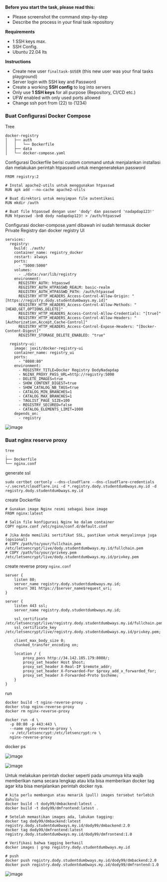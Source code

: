 **Before you start the task, please read this:**
- Please screenshot the command step-by-step
- Describe the process in your final task repository

**Requirements**
- 1 SSH keys max.
- SSH Config.
- Ubuntu 22.04 lts

**Instructions**
- Create new user `finaltask-$USER` (this new user was your final tasks playground)
- Server login with SSH key and Password
- Create a working **SSH config** to log into servers
- Only use **1 SSH keys** for all purpose (Repository, CI/CD etc.)
- UFW enabled with only used ports allowed
- Change ssh port from (22) to (1234)


### Buat Configurasi Docker Compose
Tree
```
docker-registry
│   ├── auth
│   │   └── Dockerfile
│   ├── data
│   └── docker-compose.yaml
```
Configurasi Dockerfile berisi custom command untuk menjalankan installasi dan melakukan perintah htpasswd untuk mengeneratekan password
```
FROM registry:2

# Instal apache2-utils untuk menggunakan htpasswd
RUN apk add --no-cache apache2-utils

# Buat direktori untuk menyimpan file autentikasi
RUN mkdir /auth

# Buat file htpasswd dengan user 'dody' dan password 'nadapdap123!'
RUN htpasswd -bnB dody nadapdap123! > /auth/htpasswd
```

Configurasi docker-compose.yaml dibawah ini sudah termasuk docker Private Registry dan docker registry UI
```
services:
  registry:
    build: ./auth/
    container_name: registry_docker
    restart: always
    ports:
      - "5000:5000"
    volumes:
      - ./data:/var/lib/registry
    environment:
      REGISTRY_AUTH: htpasswd
      REGISTRY_AUTH_HTPASSWD_REALM: basic-realm
      REGISTRY_AUTH_HTPASSWD_PATH: /auth/htpasswd
      REGISTRY_HTTP_HEADERS_Access-Control-Allow-Origin: "[https://registry.dody.studentdumbways.my.id]"
      REGISTRY_HTTP_HEADERS_Access-Control-Allow-Methods: "[HEAD,GET,OPTIONS,DELETE]"
      REGISTRY_HTTP_HEADERS_Access-Control-Allow-Credentials: "[true]"
      REGISTRY_HTTP_HEADERS_Access-Control-Allow-Headers: "[Authorization,Accept,Cache-Control]"
      REGISTRY_HTTP_HEADERS_Access-Control-Expose-Headers: "[Docker-Content-Digest]"
      REGISTRY_STORAGE_DELETE_ENABLED: "true"

  registry-ui:
    image: joxit/docker-registry-ui
    container_name: registry_ui
    ports:
      - "8080:80"
    environment:
      - REGISTRY_TITLE=Docker Registry DodyNadapdap
      - NGINX_PROXY_PASS_URL=http://registry:5000
      - DELETE_IMAGES=true
      - SHOW_CONTENT_DIGEST=true
      - SHOW_CATALOG_NB_TAGS=true
      - CATALOG_MIN_BRANCHES=1
      - CATALOG_MAX_BRANCHES=1
      - TAGLIST_PAGE_SIZE=100
      - REGISTRY_SECURED=false
      - CATALOG_ELEMENTS_LIMIT=1000
    depends_on:
      - registry
```
![image](https://github.com/user-attachments/assets/74b5f2ec-5c6b-4e20-b086-f16f14538540)

### Buat nginx reserve proxy
```
tree
.
├── Dockerfile
└── nginx.conf
```
generate ssl
```
sudo certbot certonly --dns-cloudflare --dns-cloudflare-credentials ~/.secret/cloudflare.ini -d *.registry.dody.studentdumbways.my.id -d registry.dody.studentdumbways.my.id
```

create Dockerfile
```
# Gunakan image Nginx resmi sebagai base image
FROM nginx:latest

# Salin file konfigurasi Nginx ke dalam container
COPY nginx.conf /etc/nginx/conf.d/default.conf

# Jika Anda memiliki sertifikat SSL, pastikan untuk menyalinnya juga (opsional)
# COPY /path/to/your/fullchain.pem /etc/letsencrypt/live/dody.studentdumbways.my.id/fullchain.pem
# COPY /path/to/your/privkey.pem /etc/letsencrypt/live/dody.studentdumbways.my.id/privkey.pem
```
create reverse proxy ```nginx.conf```
```
server {
    listen 80;
    server_name registry.dody.studentdumbways.my.id;
    return 301 https://$server_name$request_uri;
}

server {
    listen 443 ssl;
    server_name registry.dody.studentdumbways.my.id;
    
    ssl_certificate /etc/letsencrypt/live/registry.dody.studentdumbways.my.id/fullchain.pem;
    ssl_certificate_key /etc/letsencrypt/live/registry.dody.studentdumbways.my.id/privkey.pem;
    
    client_max_body_size 0;
    chunked_transfer_encoding on;
    
    location / {
        proxy_pass http://34.142.185.179:8080/;
        proxy_set_header Host $host;
        proxy_set_header X-Real-IP $remote_addr;
        proxy_set_header X-Forwarded-For $proxy_add_x_forwarded_for;
        proxy_set_header X-Forwarded-Proto $scheme;
    }
}
```

run
```
docker build -t nginx-reverse-proxy .
docker stop nginx-reverse-proxy
docker rm nginx-reverse-proxy

docker run -d \
  -p 80:80 -p 443:443 \
  --name nginx-reverse-proxy \
  -v /etc/letsencrypt:/etc/letsencrypt:ro \
  nginx-reverse-proxy
```
docker ps

![image](https://github.com/user-attachments/assets/c72cd6b2-34a8-4543-960b-a8129b3445eb)

![image](https://github.com/user-attachments/assets/c9465180-3349-4479-aa29-e645a17287e5)

Untuk melakukan perintah docker seperti pada umumnya kita wajib memberikan nama secara lengkap atau kita bisa memberikan docker tag agar kita bisa menjalankan perintah docker nya.
```
# kita perlu membangun atau menarik (pull) images tersebut terlebih dahulu
docker build -t dody99/dmbackend:latest .
docker build -t dody99/dmfrontend:latest .

# Setelah memastikan images ada, lakukan tagging:
docker tag dody99/dmbackend:latest registry.dody.studentdumbways.my.id/dody99/dmbackend:2.0
docker tag dody99/dmfrontend:latest registry.dody.studentdumbways.my.id/dody99/dmfrontend:1.0

# Verifikasi bahwa tagging berhasil
docker images | grep registry.dody.studentdumbways.my.id

# push
docker push registry.dody.studentdumbways.my.id/dody99/dmbackend:2.0
docker push registry.dody.studentdumbways.my.id/dody99/dmfrontend:1.0
```
![image](https://github.com/user-attachments/assets/80dee5d6-20c9-43b9-a493-10e896cc2ccd)

```

